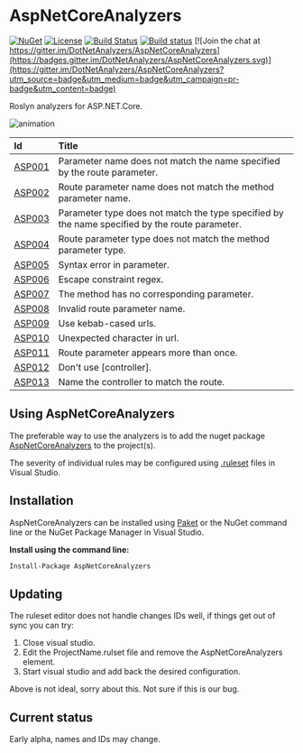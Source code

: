 # AspNetCoreAnalyzers

[![NuGet](https://img.shields.io/nuget/v/AspNetCoreAnalyzers.svg)](https://www.nuget.org/packages/AspNetCoreAnalyzers/)
[![License](https://img.shields.io/badge/license-MIT-blue.svg)](LICENSE)
[![Build Status](https://dev.azure.com/johan-larsson/AspNetCoreAnalyzers/_apis/build/status/AspNetCoreAnalyzers-CI?branchName=master)](https://dev.azure.com/johan-larsson/AspNetCoreAnalyzers/_build/latest?definitionId=3&branchName=master)
[![Build status](https://ci.appveyor.com/api/projects/status/wk4ra33vaa9okd9o/branch/master?svg=true)](https://ci.appveyor.com/project/JohanLarsson/aspnetcoreanalyzers/branch/master)
[![Join the chat at https://gitter.im/DotNetAnalyzers/AspNetCoreAnalyzers](https://badges.gitter.im/DotNetAnalyzers/AspNetCoreAnalyzers.svg)](https://gitter.im/DotNetAnalyzers/AspNetCoreAnalyzers?utm_source=badge&utm_medium=badge&utm_campaign=pr-badge&utm_content=badge)

Roslyn analyzers for ASP.NET.Core.

![animation](https://user-images.githubusercontent.com/1640096/51425954-b0d84380-1be3-11e9-8818-dd66e116a30a.gif)


| Id       | Title
| :--      | :--
| [ASP001](https://github.com/DotNetAnalyzers/AspNetCoreAnalyzers/tree/master/documentation/ASP001.md)| Parameter name does not match the name specified by the route parameter.
| [ASP002](https://github.com/DotNetAnalyzers/AspNetCoreAnalyzers/tree/master/documentation/ASP002.md)| Route parameter name does not match the method parameter name.
| [ASP003](https://github.com/DotNetAnalyzers/AspNetCoreAnalyzers/tree/master/documentation/ASP003.md)| Parameter type does not match the type specified by the name specified by the route parameter.
| [ASP004](https://github.com/DotNetAnalyzers/AspNetCoreAnalyzers/tree/master/documentation/ASP004.md)| Route parameter type does not match the method parameter type.
| [ASP005](https://github.com/DotNetAnalyzers/AspNetCoreAnalyzers/tree/master/documentation/ASP005.md)| Syntax error in parameter.
| [ASP006](https://github.com/DotNetAnalyzers/AspNetCoreAnalyzers/tree/master/documentation/ASP006.md)| Escape constraint regex.
| [ASP007](https://github.com/DotNetAnalyzers/AspNetCoreAnalyzers/tree/master/documentation/ASP007.md)| The method has no corresponding parameter.
| [ASP008](https://github.com/DotNetAnalyzers/AspNetCoreAnalyzers/tree/master/documentation/ASP008.md)| Invalid route parameter name.
| [ASP009](https://github.com/DotNetAnalyzers/AspNetCoreAnalyzers/tree/master/documentation/ASP009.md)| Use kebab-cased urls.
| [ASP010](https://github.com/DotNetAnalyzers/AspNetCoreAnalyzers/tree/master/documentation/ASP010.md)| Unexpected character in url.
| [ASP011](https://github.com/DotNetAnalyzers/AspNetCoreAnalyzers/tree/master/documentation/ASP011.md)| Route parameter appears more than once.
| [ASP012](https://github.com/DotNetAnalyzers/AspNetCoreAnalyzers/tree/master/documentation/ASP012.md)| Don't use [controller].
| [ASP013](https://github.com/DotNetAnalyzers/AspNetCoreAnalyzers/tree/master/documentation/ASP013.md)| Name the controller to match the route.


## Using AspNetCoreAnalyzers

The preferable way to use the analyzers is to add the nuget package [AspNetCoreAnalyzers](https://www.nuget.org/packages/AspNetCoreAnalyzers/)
to the project(s).

The severity of individual rules may be configured using [.ruleset](https://msdn.microsoft.com/en-us/library/dd264996.aspx) files
in Visual Studio.

## Installation

AspNetCoreAnalyzers can be installed using [Paket](https://fsprojects.github.io/Paket/) or the NuGet command line or the NuGet Package Manager in Visual Studio.


**Install using the command line:**
```bash
Install-Package AspNetCoreAnalyzers
```

## Updating

The ruleset editor does not handle changes IDs well, if things get out of sync you can try:

1) Close visual studio.
2) Edit the ProjectName.rulset file and remove the AspNetCoreAnalyzers element.
3) Start visual studio and add back the desired configuration.

Above is not ideal, sorry about this. Not sure if this is our bug.


## Current status

Early alpha, names and IDs may change.
